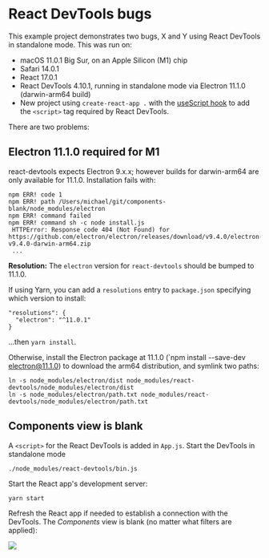 # React DevTools bugs

This example project demonstrates two bugs, X and Y using React DevTools in standalone mode. This was run on:
* macOS 11.0.1 Big Sur, on an Apple Silicon (M1) chip
* Safari 14.0.1
* React 17.0.1
* React DevTools 4.10.1,  running in standalone mode via Electron 11.1.0 (darwin-arm64 build)
* New project using `create-react-app .` with the [useScript hook](https://usehooks.com/useScript/) to add the `<script>` tag required by React DevTools.

There are two problems:

## Electron 11.1.0 required for M1
react-devtools expects Electron 9.x.x; however builds for darwin-arm64 are only available for 11.1.0. Installation fails with:

```
npm ERR! code 1
npm ERR! path /Users/michael/git/components-blank/node_modules/electron
npm ERR! command failed
npm ERR! command sh -c node install.js
 HTTPError: Response code 404 (Not Found) for https://github.com/electron/electron/releases/download/v9.4.0/electron-v9.4.0-darwin-arm64.zip
 ...
 ```

**Resolution:** The `electron` version  for `react-devtools` should be bumped to 11.1.0.

If using Yarn, you can add a `resolutions` entry to `package.json` specifying which version to install:
```
"resolutions": {
  "electron": "^11.0.1"
}
```
...then `yarn install`.

Otherwise, install the Electron package at 11.1.0 (`npm install --save-dev electron@11.1.0) to download the arm64 distribution, and symlink two paths:
```
ln -s node_modules/electron/dist node_modules/react-devtools/node_modules/electron/dist
ln -s node_modules/electron/path.txt node_modules/react-devtools/node_modules/electron/path.txt
```

## Components view is blank
A `<script>` for the React DevTools is added in `App.js`. Start the DevTools in standalone mode

```
./node_modules/react-devtools/bin.js
```

Start the React app's development server:

```
yarn start
```

Refresh the React app if needed to establish a connection with the DevTools. The _Components_ view is blank (no matter what filters are applied):

![](blank-components-react-devtools.gif)
